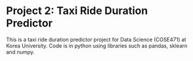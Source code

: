 # Project 2: Taxi Ride Duration Predictor

This is a taxi ride duration predictor project for Data Science (COSE471) at Korea University. Code is in python using libraries such as pandas, sklearn and numpy.
